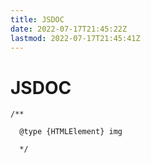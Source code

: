 ```yaml
---
title: JSDOC
date: 2022-07-17T21:45:22Z
lastmod: 2022-07-17T21:45:41Z
---
```


# JSDOC

```
/**

  @type {HTMLElement} img

  */


```

‍

